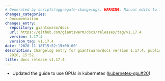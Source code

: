 ```yaml
---
# Generated by scripts/aggregate-changelogs. WARNING: Manual edits to this files will be overwritten.
changes_categories:
- Documentation
changes_entry:
  repository: giantswarm/docs
  url: https://github.com/giantswarm/docs/releases/tag/v1.17.4
  version: 1.17.4
  version_tag: v1.17.4
date: '2020-11-18T15:52:15+00:00'
description: Changelog entry for giantswarm/docs version 1.17.4, published on 18 November
  2020, 15:52.
title: docs release v1.17.4
---
```


- Updated the guide to use GPUs in kubernetes ([kubernetes-gpu#20](https://github.com/giantswarm/kubernetes-gpu/pull/20))
